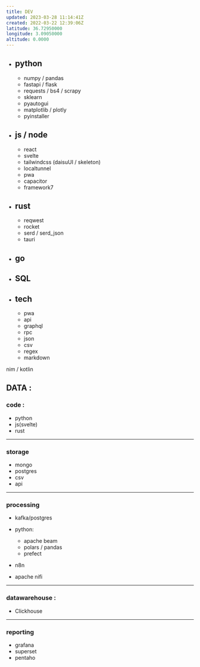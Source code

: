 ```yaml
---
title: DEV
updated: 2023-03-28 11:14:41Z
created: 2022-03-22 12:39:06Z
latitude: 36.72950000
longitude: 3.09050000
altitude: 0.0000
---
```


- ## python
    
    - numpy / pandas
    - fastapi / flask
    - requests / bs4 / scrapy
    - sklearn
    - pyautogui
    - matplotlib / plotly
    - pyinstaller
- ## js / node
    
    - react
    - svelte
    - tailwindcss (daisuUI / skeleton)
    - localtunnel
    - pwa
    - capacitor
    - framework7

-  ## rust
    - reqwest
	-  rocket
	-  serd / serd_json
	-  tauri

- ## go
    
- ## SQL
    
- ## tech
    
    - pwa
    - api
    - graphql
    - rpc
    - json
    - csv
    - regex
    - markdown

nim / kotlin


## DATA : 

### code : 
- python 
- js(svelte) 
- rust
---

### storage
- mongo
- postgres
- csv
- api
---
### processing
- kafka/postgres

- python:
    - apache beam
    - polars / pandas
    - prefect

- n8n
- apache nifi
---
### datawarehouse : 
- Clickhouse


---
### reporting
- grafana
- superset
- pentaho


